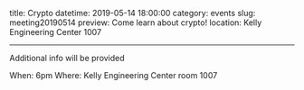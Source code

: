 title: Crypto
datetime: 2019-05-14 18:00:00
category: events
slug: meeting20190514
preview: Come learn about crypto!
location: Kelly Engineering Center 1007

---

Additional info will be provided

When: 6pm
Where: Kelly Engineering Center room 1007
